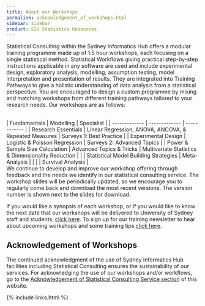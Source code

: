 ```yaml
---
title: About our Workshops
permalink: acknowledgement_of_workshops.html
sidebar: sidebar
product: SIH Statistics Resources
---
```


Statistical Consulting within the Sydney Informatics Hub offers a modular training programme made up of 1.5 hour workshops, each focusing on a single statistical method. Statistical Workflows giving practical step-by-step instructions applicable in any software are used and include experimental design, exploratory analysis, modelling, assumption testing, model interpretation and presentation of results. They are integrated into Training Pathways to give a holistic understanding of data analysis from a statistical perspective. You are encouraged to design a custom programme by mixing and matching workshops from different training pathways tailored to your research needs. Our workshops are as follows:

<br>
| Fundamentals  | Modelling | Specialist |
| ------------- | ------------- | ------------ |
| Research Essentials  | Linear Regression, ANOVA, ANCOVA, & Repeated Measures​  | Surveys 1: Best Practice​ |
| Experimental Design  | Logistic & Poisson Regression  | Surveys 2: Advanced Topics |
| Power & Sample Size Calculation  | Advanced Topics & Tricks  | Multivariate Statistics & Dimensionality Reduction |
|   |  Statistical Model Building Strategies | Meta-Analysis​ |
|   |   | Survival Analysis |
<br>
We continue to develop and improve our workshop offering through feedback and the needs we identify in our statistical consulting service. The workshop slides will be periodically updated, so we encourage you to regularly come back and download the most recent versions. The version number is shown next to the slides for download.

If you would like a synopsis of each workshop, or if you would like to know the next date that our workshops will be delivered to University of Sydney staff and students, [click here](https://www.sydney.edu.au/research/facilities/sydney-informatics-hub/workshops-and-training.html). To sign up for our training newsletter to hear about upcoming workshops and some training tips [click here](https://signup.e2ma.net/signup/1945889/1928048/).

## Acknowledgement of Workshops

The continued acknowledgment of the use of Sydney Informatics Hub facilities including Statistical Consulting ensures the sustainability of our services. For  acknowledging the use of our workshops and/or workflows, go to the [Acknowledgement of Statistical Consulting Service section](acknowledgements) of this website.


{% include links.html %}
